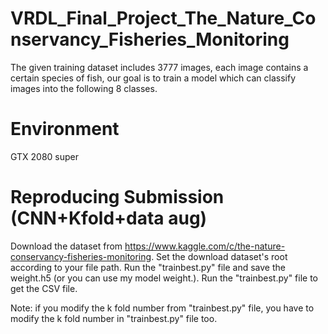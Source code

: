 # VRDL_Final_Project_The_Nature_Conservancy_Fisheries_Monitoring

The given training dataset includes 3777 images, each image contains a certain species of fish, our goal is to train a model which can classify images into the following 8 classes.

# Environment
GTX 2080 super

# Reproducing Submission (CNN+Kfold+data aug)
Download the dataset from https://www.kaggle.com/c/the-nature-conservancy-fisheries-monitoring.
Set the download dataset's root according to your file path.
Run the "trainbest.py" file and save the weight.h5 (or you can use my model weight.).
Run the "trainbest.py" file to get the CSV file.

Note: if you modify the k fold number from "trainbest.py" file, you have to modify the k fold number in "trainbest.py" file too.
